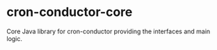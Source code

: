 # cron-conductor-core
Core Java library for cron-conductor providing the interfaces and main logic.
